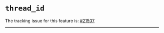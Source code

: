 # `thread_id`

The tracking issue for this feature is: [#21507]

[#21507]: https://github.com/rust-lang/rust/issues/21507

------------------------
